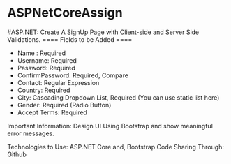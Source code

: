 # ASPNetCoreAssign

#ASP.NET: Create A SignUp Page with Client-side and Server Side Validations.
==== Fields to be Added ====
- Name : Required
- Username: Required
- Password: Required
- ConfirmPassword: Required, Compare
- Contact: Regular Expression
- Country: Required
- City: Cascading Dropdown List, Required (You can use static list here)
- Gender: Required (Radio Button)
- Accept Terms: Required

Important Information: Design UI Using Bootstrap and show meaningful error messages.

Technologies to Use: ASP.NET Core and, Bootstrap
Code Sharing Through: Github
